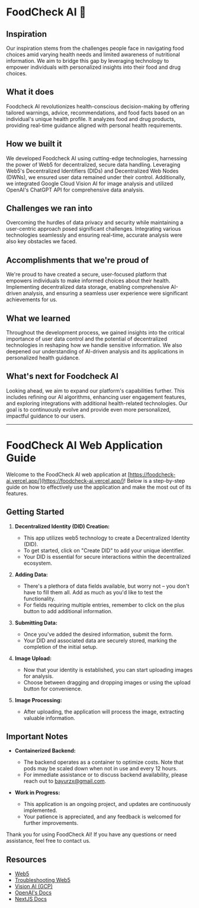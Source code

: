 # FoodCheck AI 🚀

## Inspiration
Our inspiration stems from the challenges people face in navigating food choices amid varying health needs and limited awareness of nutritional information. We aim to bridge this gap by leveraging technology to empower individuals with personalized insights into their food and drug choices.

## What it does
Foodcheck AI revolutionizes health-conscious decision-making by offering tailored warnings, advice, recommendations, and food facts based on an individual's unique health profile. It analyzes food and drug products, providing real-time guidance aligned with personal health requirements.

## How we built it
We developed Foodcheck AI using cutting-edge technologies, harnessing the power of Web5 for decentralized, secure data handling. Leveraging Web5's Decentralized Identifiers (DIDs) and Decentralized Web Nodes (DWNs), we ensured user data remained under their control. Additionally, we integrated Google Cloud Vision AI for image analysis and utilized OpenAI's ChatGPT API for comprehensive data analysis.

## Challenges we ran into
Overcoming the hurdles of data privacy and security while maintaining a user-centric approach posed significant challenges. Integrating various technologies seamlessly and ensuring real-time, accurate analysis were also key obstacles we faced.

## Accomplishments that we're proud of
We're proud to have created a secure, user-focused platform that empowers individuals to make informed choices about their health. Implementing decentralized data storage, enabling comprehensive AI-driven analysis, and ensuring a seamless user experience were significant achievements for us.

## What we learned
Throughout the development process, we gained insights into the critical importance of user data control and the potential of decentralized technologies in reshaping how we handle sensitive information. We also deepened our understanding of AI-driven analysis and its applications in personalized health guidance.

## What's next for Foodcheck AI
Looking ahead, we aim to expand our platform's capabilities further. This includes refining our AI algorithms, enhancing user engagement features, and exploring integrations with additional health-related technologies. Our goal is to continuously evolve and provide even more personalized, impactful guidance to our users.

--- 


# FoodCheck AI Web Application Guide

Welcome to the FoodCheck AI web application at [https://foodcheck-ai.vercel.app/](https://foodcheck-ai.vercel.app/)! Below is a step-by-step guide on how to effectively use the application and make the most out of its features.

## Getting Started

1. **Decentralized Identity (DID) Creation:**
   - This app utilizes web5 technology to create a Decentralized Identity (DID).
   - To get started, click on "Create DID" to add your unique identifier.
   - Your DID is essential for secure interactions within the decentralized ecosystem.

2. **Adding Data:**
   - There's a plethora of data fields available, but worry not – you don't have to fill them all. Add as much as you'd like to test the functionality.
   - For fields requiring multiple entries, remember to click on the plus button to add additional information.

3. **Submitting Data:**
   - Once you've added the desired information, submit the form.
   - Your DID and associated data are securely stored, marking the completion of the initial setup.

4. **Image Upload:**
   - Now that your identity is established, you can start uploading images for analysis.
   - Choose between dragging and dropping images or using the upload button for convenience.

5. **Image Processing:**
   - After uploading, the application will process the image, extracting valuable information.

## Important Notes

- **Containerized Backend:**
  - The backend operates as a container to optimize costs. Note that pods may be scaled down when not in use and every 12 hours.
  - For immediate assistance or to discuss backend availability, please reach out to [bayurzx@gmail.com](mailto:bayurzx@gmail.com).

- **Work in Progress:**
  - This application is an ongoing project, and updates are continuously implemented.
  - Your patience is appreciated, and any feedback is welcomed for further improvements.

Thank you for using FoodCheck AI! If you have any questions or need assistance, feel free to contact us.


## Resources
- [Web5](https://developer.tbd.website/docs/)
- [Troubleshooting Web5](https://developer.tbd.website/docs/web5/troubleshooting/common-errors/)
- [Vision AI (GCP)](https://cloud.google.com/vision)
- [OpenAI's Docs](https://platform.openai.com/docs/guides/text-generation)
- [NextJS Docs](https://nextjs.org/docs/pages/building-your-application)